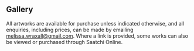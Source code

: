 ## Gallery
 
 
All artworks are available for purchase unless indicated otherwise, and all enquiries, including prices, can be made by emailing melissa.wraxall@gmail.com. Where a link is provided, some works can also be viewed or purchased through Saatchi Online.

<div class="gallery" data-src="gallery.yml"></div>











